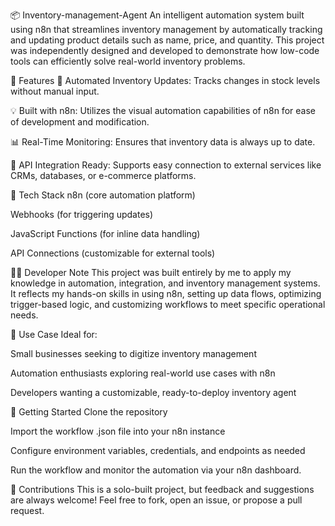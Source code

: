 📦 Inventory-management-Agent
An intelligent automation system built using n8n that streamlines inventory management by automatically tracking and updating product details such as name, price, and quantity. This project was independently designed and developed to demonstrate how low-code tools can efficiently solve real-world inventory problems.

🚀 Features
🔄 Automated Inventory Updates: Tracks changes in stock levels without manual input.

💡 Built with n8n: Utilizes the visual automation capabilities of n8n for ease of development and modification.

📊 Real-Time Monitoring: Ensures that inventory data is always up to date.

🔗 API Integration Ready: Supports easy connection to external services like CRMs, databases, or e-commerce platforms.

🧰 Tech Stack
n8n (core automation platform)

Webhooks (for triggering updates)

JavaScript Functions (for inline data handling)

API Connections (customizable for external tools)

👨‍💻 Developer Note
This project was built entirely by me to apply my knowledge in automation, integration, and inventory management systems. It reflects my hands-on skills in using n8n, setting up data flows, optimizing trigger-based logic, and customizing workflows to meet specific operational needs.

📌 Use Case
Ideal for:

Small businesses seeking to digitize inventory management

Automation enthusiasts exploring real-world use cases with n8n

Developers wanting a customizable, ready-to-deploy inventory agent

🔧 Getting Started
Clone the repository

Import the workflow .json file into your n8n instance

Configure environment variables, credentials, and endpoints as needed

Run the workflow and monitor the automation via your n8n dashboard.

🤝 Contributions
This is a solo-built project, but feedback and suggestions are always welcome! Feel free to fork, open an issue, or propose a pull request.
